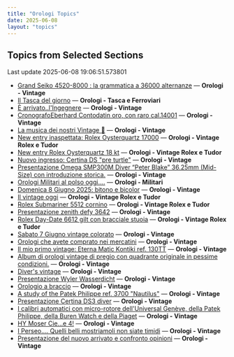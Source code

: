 ```yaml
---
title: "Orologi Topics"
date: 2025-06-08
layout: "topics"
---
```


## Topics from Selected Sections

Last update 2025-06-08 19:06:51.573801

- [Grand Seiko 4520-8000 : la grammatica a 36000 alternanze](https://orologi.forumfree.it/?t=79625187) — **Orologi - Vintage**
- [Il Tasca del giorno](https://orologi.forumfree.it/?t=80702163) — **Orologi - Tasca e Ferroviari**
- [È arrivato..l'Ingegnere](https://orologi.forumfree.it/?t=80668680) — **Orologi - Vintage**
- [CronografoEberhard Contodatin oro, con raro cal.14001](https://orologi.forumfree.it/?t=64689531) — **Orologi - Vintage**
- [La musica dei nostri Vintage 🎼](https://orologi.forumfree.it/?t=80718241) — **Orologi - Vintage**
- [New entry inaspettata: Rolex Oysterquartz 17000](https://orologi.forumfree.it/?t=80701175) — **Orologi - Vintage Rolex e Tudor**
- [New entry Rolex Oysterquartz 18 kt](https://orologi.forumfree.it/?t=80713978) — **Orologi - Vintage Rolex e Tudor**
- [Nuovo ingresso: Certina DS "pre turtle"](https://orologi.forumfree.it/?t=80717439) — **Orologi - Vintage**
- [Presentazione Omega SMP300M Diver “Peter Blake” 36.25mm (Mid-Size) con introduzione storica.](https://orologi.forumfree.it/?t=80712458) — **Orologi - Vintage**
- [Orologi Militari al polso oggi….](https://orologi.forumfree.it/?t=80440118) — **Orologi - Militari**
- [Domenica 8 Giugno 2025: bitono e bicolor](https://orologi.forumfree.it/?t=80717900) — **Orologi - Vintage**
- [Il vintage oggi](https://orologi.forumfree.it/?t=80718509) — **Orologi - Vintage Rolex e Tudor**
- [Rolex Submariner 5512 cornino](https://orologi.forumfree.it/?t=2200296) — **Orologi - Vintage Rolex e Tudor**
- [Presentazione zenith defy 3642](https://orologi.forumfree.it/?t=80717818) — **Orologi - Vintage**
- [Rolex Day-Date 6612 gilt con bracciale stuoia](https://orologi.forumfree.it/?t=80717292) — **Orologi - Vintage Rolex e Tudor**
- [Sabato 7 Giugno vintage colorato](https://orologi.forumfree.it/?t=80717069) — **Orologi - Vintage**
- [Orologi che avete comprato nei mercatini](https://orologi.forumfree.it/?t=80718165) — **Orologi - Vintage**
- [Il mio primo vintage: Eterna Matic Kontiki ref. 130TT](https://orologi.forumfree.it/?t=80716601) — **Orologi - Vintage**
- [Album di orologi vintage di pregio con quadrante originale  in pessime condizioni.](https://orologi.forumfree.it/?t=79944873) — **Orologi - Vintage**
- [Diver's vintage](https://orologi.forumfree.it/?t=71608461) — **Orologi - Vintage**
- [Presentazione Wyler Wasserdicht](https://orologi.forumfree.it/?t=80717742) — **Orologi - Vintage**
- [Orologio a braccio](https://orologi.forumfree.it/?t=80717157) — **Orologi - Vintage**
- [A study of the Patek Philippe ref. 3700 "Nautilus"](https://orologi.forumfree.it/?t=71277241) — **Orologi - Vintage**
- [Presentazione Certina DS3 diver](https://orologi.forumfree.it/?t=80715969) — **Orologi - Vintage**
- [I calibri automatici con micro-rotore dell'Universal Genève, della Patek Philippe, della Buren Watch e della Piaget](https://orologi.forumfree.it/?t=80701756) — **Orologi - Vintage**
- [HY Moser Cie...e 4!](https://orologi.forumfree.it/?t=80716988) — **Orologi - Vintage**
- [I Perseo.... Quelli belli mostriamoli non siate timidi](https://orologi.forumfree.it/?t=80633350) — **Orologi - Vintage**
- [Presentazione del nuovo arrivato e confronto opinioni](https://orologi.forumfree.it/?t=80717681) — **Orologi - Vintage**
